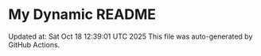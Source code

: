# My Dynamic README
Updated at: Sat Oct 18 12:39:01 UTC 2025
This file was auto-generated by GitHub Actions.
